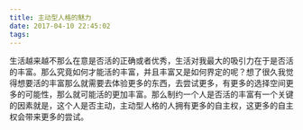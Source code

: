 ```yaml
---
title: 主动型人格的魅力
date: 2017-04-10 22:45:02
tags:
---
```

生活越来越不那么在意是否活的正确或者优秀，生活对我最大的吸引力在于是否活的丰富。那么究竟如何才能活的丰富，并且丰富又是如何界定的呢？想了很久我觉得想要活的丰富那么就需要去体验更多的东西，去尝试更多，有更多的选择空间更多的可能性，那么就可能活的更加丰富。那么制约一个人是否活的丰富有一个关键的因素就是，这个人是否主动，主动型人格的人拥有更多的自主权，这更多的自主权会带来更多的尝试。
